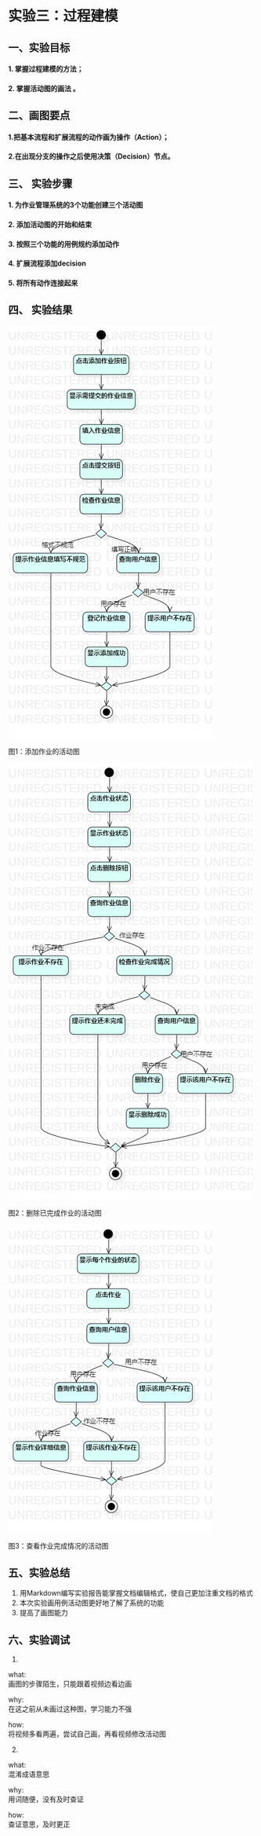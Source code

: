 # 实验三：过程建模  

## 一、实验目标

#### 1. 掌握过程建模的方法；
#### 2. 掌握活动图的画法 。


## 二、画图要点  

#### 1.把基本流程和扩展流程的动作画为操作（Action）；  
#### 2.在出现分支的操作之后使用决策（Decision）节点。  

## 三、 实验步骤

#### 1. 为作业管理系统的3个功能创建三个活动图
#### 2. 添加活动图的开始和结束
#### 3. 按照三个功能的用例规约添加动作
#### 4. 扩展流程添加decision
#### 5. 将所有动作连接起来

## 四、 实验结果  

![添加作业的活动图](./添加作业的活动图.jpg)

图1：添加作业的活动图

![删除已完成作业的活动图](./删除已完成作业的活动图.jpg)

图2：删除已完成作业的活动图

![查看作业完成情况的活动图](./查看作业完成情况的活动图.jpg)

图3：查看作业完成情况的活动图

## 五、实验总结
1. 用Markdown编写实验报告能掌握文档编辑格式，使自己更加注重文档的格式
2. 本次实验画用例活动图更好地了解了系统的功能
3. 提高了画图能力

## 六、实验调试
1. 
what:  
画图的步骤陌生，只能跟着视频边看边画

why:  
在这之前从未画过这种图，学习能力不强

how:  
将视频多看两遍，尝试自己画，再看视频修改活动图

2. 
what:  
混淆成语意思

why:  
用词随便，没有及时查证

how:  
查证意思，及时更正
  
 
